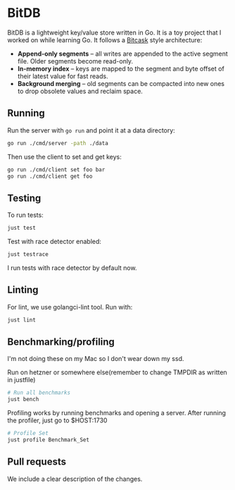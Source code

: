 # BitDB

BitDB is a lightweight key/value store written in Go. It is a toy project that I worked on while learning Go. It follows a [Bitcask](https://riak.com/assets/bitcask-intro.pdf) style architecture:

* **Append-only segments** – all writes are appended to the active segment file. Older segments become read-only.
* **In-memory index** – keys are mapped to the segment and byte offset of their latest value for fast reads.
* **Background merging** – old segments can be compacted into new ones to drop obsolete values and reclaim space.

## Running

Run the server with `go run` and point it at a data directory:

```bash
go run ./cmd/server -path ./data
```

Then use the client to set and get keys:

```bash
go run ./cmd/client set foo bar
go run ./cmd/client get foo
```

## Testing

To run tests:

```bash
just test
```

Test with race detector enabled:

```bash
just testrace
```

I run tests with race detector by default now.

## Linting

For lint, we use golangci-lint tool. Run with:

```bash
just lint
```

## Benchmarking/profiling
I'm not doing these on my Mac so I don't wear down my ssd.

Run on hetzner or somewhere else(remember to change TMPDIR as written in justfile)
```bash
# Run all benchmarks
just bench
```

Profiling works by running benchmarks and opening a server. 
After running the profiler, just go to $HOST:1730 
```bash
# Profile Set
just profile Benchmark_Set
```

## Pull requests
We include a clear description of the changes.
